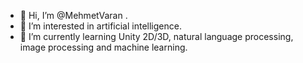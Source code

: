 - 👋 Hi, I’m @MehmetVaran .
- 👀 I’m interested in artificial intelligence.
- 🌱 I’m currently learning Unity 2D/3D, natural language processing, image processing and machine learning.

<!---
MehmetVaran/MehmetVaran is a ✨ special ✨ repository because its `README.md` (this file) appears on your GitHub profile.
You can click the Preview link to take a look at your changes.
--->
